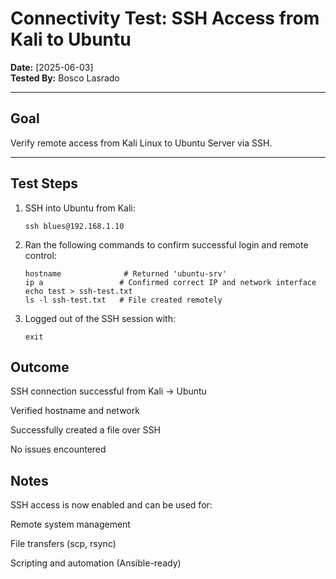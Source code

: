 # Connectivity Test: SSH Access from Kali to Ubuntu

**Date:** [2025-06-03]  
**Tested By:** Bosco Lasrado

---

## Goal
Verify remote access from Kali Linux to Ubuntu Server via SSH.

---

## Test Steps

1. SSH into Ubuntu from Kali:
   ```
   ssh blues@192.168.1.10
   
2. Ran the following commands to confirm successful login and remote control:
   ```
   hostname              # Returned 'ubuntu-srv'
   ip a                 # Confirmed correct IP and network interface
   echo test > ssh-test.txt
   ls -l ssh-test.txt   # File created remotely

3. Logged out of the SSH session with:
   ```
   exit

## Outcome

   SSH connection successful from Kali → Ubuntu

   Verified hostname and network

   Successfully created a file over SSH

   No issues encountered

## Notes

SSH access is now enabled and can be used for:

   Remote system management

   File transfers (scp, rsync)

   Scripting and automation (Ansible-ready)

